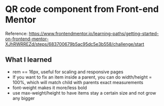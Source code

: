 # QR code component from Front-end Mentor
Reference: https://www.frontendmentor.io/learning-paths/getting-started-on-frontend-mentor-XJhRWRREZd/steps/683700679b5ac95dc5e3b558/challenge/start
## What I learned
- rem == 16px, useful for scaling and responsive pages
- If you want to fix an item inside a parent, you can do width/height = 100%, which will match child with parents exact measurements
- font-weight makes it more/less bold
- use max-weight/height to have items stay a certain size and not grow any bigger
